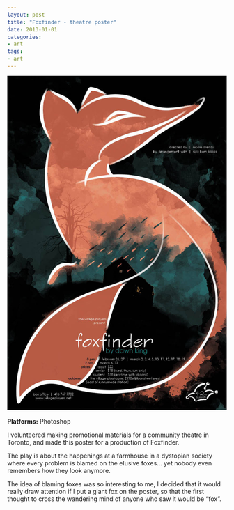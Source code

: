 ```yaml
---
layout: post
title: "Foxfinder - theatre poster"
date: 2013-01-01
categories:
- art
tags:
- art
---
```


![Screenshot](/assets/posts/images/art_poster.jpg)

**Platforms:** Photoshop  

I volunteered making promotional materials for a community theatre in Toronto, and made this poster for a production of Foxfinder.

<!-- more -->

The play is about the happenings at a farmhouse in a dystopian society where every problem is blamed on the elusive foxes… yet nobody even remembers how they look anymore. 

The idea of blaming foxes was so interesting to me, I decided that it would really draw attention if I put a giant fox on the poster, so that the first thought to cross the wandering mind of anyone who saw it would be “fox”. 